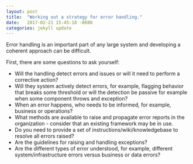 ```yaml
---
layout: post
title:  "Working out a strategy for error handling."
date:   2017-02-21 15:45:18 -0600
categories: jekyll update
---
```


Error handling is an important part of any large system and developing a coherent approach can be difficult.

First, there are some questions to ask yourself:

* Will the handling detect errors and issues or will it need to perform a corrective action?
* Will they system actively detect errors, for example, flagging behavior that breaks some threshold or will the detection be passive for example when some component throws and exception?
* When an error happens, who needs to be informed, for example, business or operations?
* What methods are available to raise and propagate error reports in the organization - consider that an existing framework may be in use.
* Do you need to provide a set of instructions/wiki/knowledgebase to resolve all errors raised?
* Are the guidelines for raising and handling exceptions?
* Are the different types of error understood, for example, different system/infrastructure errors versus business or data errors?